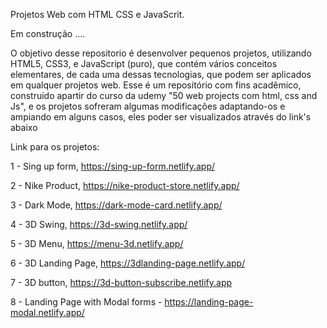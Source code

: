 Projetos Web com HTML CSS e JavaScrit.

Em construção ....

O objetivo desse repositorio é desenvolver pequenos projetos, utilizando HTML5, CSS3, e JavaScript (puro), que contém vários conceitos elementares, de cada uma dessas tecnologias, que podem ser aplicados em qualquer projetos web. Esse é um repositório com fins acadêmico, construido apartir do curso da udemy "50 web projects com html, css and Js", e os projetos sofreram algumas modificações adaptando-os e ampiando em alguns casos, eles poder ser visualizados através do link's abaixo
 
Link para os projetos:

1 - Sing up form, https://sing-up-form.netlify.app/

2 - Nike Product, https://nike-product-store.netlify.app/

3 - Dark Mode, https://dark-mode-card.netlify.app/

4 - 3D Swing, https://3d-swing.netlify.app/

5 - 3D Menu, https://menu-3d.netlify.app/

6 - 3D Landing Page, https://3dlanding-page.netlify.app/

7 - 3D button, https://3d-button-subscribe.netlify.app

8 - Landing Page with Modal forms - https://landing-page-modal.netlify.app/
